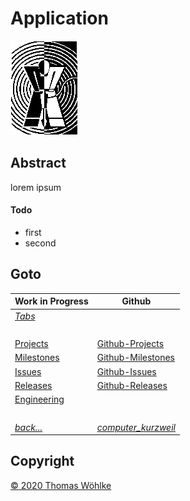 # Application

![Application Logo](img/phasenraum_logo.gif)

## Abstract
lorem ipsum

#### Todo
* first
* second

## Goto

| Work in Progress | Github                          |
|------------------|---------------------------------|
| *[Tabs](../tabs/TABS.md)* | &nbsp; |
| &nbsp; | &nbsp; |
| [Projects](../PROJECTS.md)       | [Github-Projects](https://github.com/Computer-Kurzweil/computer_kurzweil/projects) |
| [Milestones](../MILESTONES.md)   | [Github-Milestones](https://github.com/Computer-Kurzweil/computer_kurzweil/milestones) |
| [Issues](../ISSUES.md)           | [Github-Issues](https://github.com/Computer-Kurzweil/computer_kurzweil/issues) |
| [Releases](../RELEASES.md)       | [Github-Releases](https://github.com/Computer-Kurzweil/computer_kurzweil/releases) |
| [Engineering](../ENGINEERING.md) | &nbsp; |
| &nbsp; | &nbsp; |
| *[back...](../../README.md)* | *[computer_kurzweil](https://github.com/Computer-Kurzweil/computer_kurzweil)* |

## Copyright
[&copy; 2020 Thomas W&ouml;hlke](../LICENSE.code.md)

